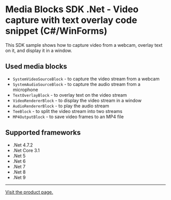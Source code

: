 ﻿# Media Blocks SDK .Net - Video capture with text overlay code snippet (C#/WinForms)

This SDK sample shows how to capture video from a webcam, overlay text on it, and display it in a window.

## Used media blocks

* `SystemVideoSourceBlock` - to capture the video stream from a webcam
* `SystemAudioSourceBlock` - to capture the audio stream from a microphone
* `TextOverlayBlock` - to overlay text on the video stream
* `VideoRendererBlock` - to display the video stream in a window
* `AudioRendererBlock` - to play the audio stream
* `TeeBlock` - to split the video stream into two streams
* `MP4OutputBlock` - to save video frames to an MP4 file

## Supported frameworks

* .Net 4.7.2
* .Net Core 3.1
* .Net 5
* .Net 6
* .Net 7
* .Net 8
* .Net 9

---

[Visit the product page.](https://www.visioforge.com/video-capture-sdk-net)
